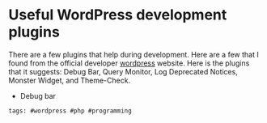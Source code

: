 # Useful WordPress development plugins

There are a few plugins that help during development. Here are a few
that I found from the official developer [wordpress] website.  Here is
the plugins that it suggests: Debug Bar, Query Monitor, Log Deprecated
Notices, Monster Widget, and Theme-Check.

- Debug bar


[wordpress]: https://developer.wordpress.org/themes/getting-started/setting-up-a-development-environment/

    tags: #wordpress #php #programming
